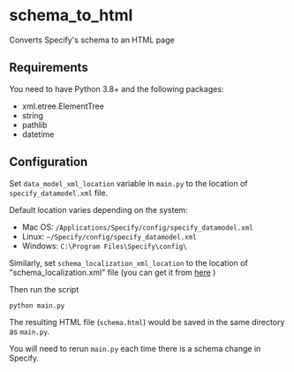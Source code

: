 # schema_to_html

Converts Specify's schema to an HTML page

## Requirements

You need to have Python 3.8+ and the following packages:

- xml.etree.ElementTree
- string
- pathlib
- datetime

## Configuration

Set `data_model_xml_location` variable in `main.py` to the location of
`specify_datamodel.xml` file.

Default location varies depending on the system:

- Mac OS: `/Applications/Specify/config/specify_datamodel.xml`
- Linux: `~/Specify/config/specify_datamodel.xml`
- Windows: `C:\Program Files\Specify\config\`

Similarly, set `schema_localization_xml_location` to the location of
"schema_localization.xml" file (you can get it from
[here](https://github.com/specify/specify6/blob/master/config/schema_localization.xml)
)

Then run the script

```zsh
python main.py
```

The resulting HTML file (`schema.html`) would be saved in the same directory as
`main.py`.

You will need to rerun `main.py` each time there is a schema change in Specify.
